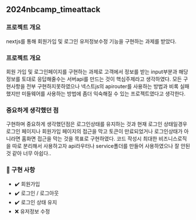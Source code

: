 ## 2024nbcamp_timeattack

### 프로젝트 개요

nextjs를 통해 회원가입 및 로그인 유저정보수정 기능을 구현하는 과제를 받았다.

### 프로젝트 개요
회원 가입 및 로그인페이지를 구현하는 과제로 고객에서 정보를 받는 input부분과 해당 정보를 토대로 응답해줄수는 서버api를 만드는 것이 핵심주제라고 생각하였다.
모든 구현사항을 전부 구현하지못하였으나 넥스트js의 apirouter를 사용하는 방법과 비록 실패했지만 미들웨어를 사용하는 방법에 좀더 익숙해질 수 있는 프로젝트였다고 생각한다.


### 중요하게 생각했던 점
구현하며 중요하게 생각했던점은 로그인상태를 유지하는 것과 현재 로그인 상태일경우 로그인 페이지나 회원가입 페이지의 접근을 막고 토큰이 만료되었거나 로그인상태가 아니라면 홈화면 접근을 막는 것을 목표로 구현하였다.
코드 작성시 최대한 비즈니스로직을 따로 분리해서 사용하고자 api라우터나 service폴더를 만들어 사용하였으나 잘 안된 것 같아 너무 아쉽다..



### 🔵 구현 사항
- ✔️ 회원가입
- ✔️ 로그인 / 로그아웃
- ✔️ 로그인 상태 유지
- ❌ 유저정보 수정


